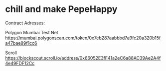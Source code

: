 # chill and make PepeHappy

Contract Adresses:

Polygon Mumbai Test Net
https://mumbai.polygonscan.com/token/0x7eb287aabbbd7a9fc20a320b15fa47bae89f1cc6


Scroll
https://blockscout.scroll.io/address/0x66052E3fF41a2eC6a88AC39Ae2A4f4e49FDF12Cc
